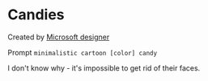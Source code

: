 # Candies

Created by [Microsoft designer](https://designer.microsoft.com/)

Prompt
`minimalistic cartoon [color] candy`

I don't know why - it's impossible to get rid of their faces.
